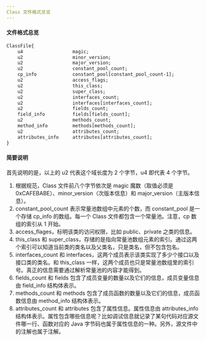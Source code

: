 ```yaml
---
Class 文件格式总览
---
```


#### 文件格式总览

```xml
ClassFile{
    u4                  magic;
    u2                  minor_version;
    u2                  major_version;
    u2                  constant_pool_count;
    cp_info             constant_pool[constant_pool_count-1];
    u2                  access_flags;
    u2                  this_class;
    u2                  super_class;
    u2                  interfaces_count;
    u2                  interfaces[interfaces_count];
    u2                  fields_count;
    field_info          fields[fields_count];
    u2                  methods_count;
    method_info         methods[methods_count];
    u2                  attributes_count;
    attributes_info     attributes[attributes_count];
}
```

#### 简要说明

首先说明的是，以上的 u2 代表这个域长度为 2 个字节，u4 即代表 4 个字节。

1. 根据规范，Class 文件前八个字节依次是 magic 魔数（取值必须是 0xCAFEBABE）、minor_version（次版本信息）和 major_version（主版本信息）。
2. constant_pool_count 表示常量池数组中元素的个数，而 constant_pool 是一个存储 cp_info 的数组。每一个 Class 文件都包含一个常量池。注意，cp 数组的索引从 1 开始。
3. access_flages，标明该类的访问权限，比如 public、private 之类的信息。
4. this_class 和 super_class，存储的是指向常量池数组元素的索引。通过这两个索引可以知道当前类的类名以及父类名，只是类名，但不包含包名。
5. interfaces_count 和 interfaces，这两个成员表示该类实现了多少个接口以及接口类的类名。和 this_class 一样，这两个成员也只是常量池数组里的索引号。真正的信息需要通过解析常量池的内容才能得到。
6. fields_count 和 fields 包含了成员变量的数量以及它们的信息，成员变量信息由 field_info 结构体表示。
7. methods_count 和 methods 包含了成员函数的数量以及它们的信息，成员函数信息由 method_info 结构体表示。
8. attributes_count 和 attributes 包含了属性信息。属性信息由 attributes_info 结构体表示。属性包含哪些信息呢？比如调试信息就记录了某句代码对应源文件哪一行、函数对应的 Java 字节码也属于属性信息的一种。另外，源文件中的注解也属于注解。
